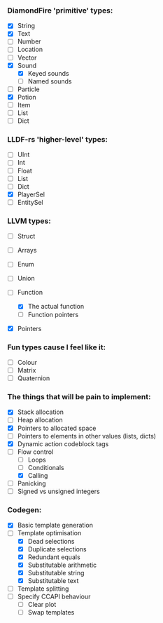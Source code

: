 ### DiamondFire 'primitive' types:
- [x] String
- [x] Text
- [ ] Number
- [ ] Location
- [ ] Vector
- [x] Sound
  - [x] Keyed sounds
  - [ ] Named sounds
- [ ] Particle
- [x] Potion
- [ ] Item
- [ ] List
- [ ] Dict

### LLDF-rs 'higher-level' types:
- [ ] UInt
- [ ] Int
- [ ] Float
- [ ] List
- [ ] Dict
- [x] PlayerSel
- [ ] EntitySel

### LLVM types:
- [ ] Struct
- [ ] Arrays
- [ ] Enum
- [ ] Union
- [ ] Function
  - [x] The actual function
  - [ ] Function pointers
- [x] Pointers


### Fun types cause I feel like it:
- [ ] Colour
- [ ] Matrix
- [ ] Quaternion

### The things that will be pain to implement:
- [x] Stack allocation
- [ ] Heap allocation
- [x] Pointers to allocated space
- [ ] Pointers to elements in other values (lists, dicts)
- [x] Dynamic action codeblock tags
- [ ] Flow control
  - [ ] Loops
  - [ ] Conditionals
  - [x] Calling
- [ ] Panicking
- [ ] Signed vs unsigned integers

### Codegen:
- [x] Basic template generation
- [ ] Template optimisation
  - [x] Dead selections
  - [x] Duplicate selections
  - [x] Redundant equals
  - [x] Substitutable arithmetic
  - [x] Substitutable string
  - [x] Substitutable text
- [ ] Template splitting
- [ ] Specify CCAPI behaviour
  - [ ] Clear plot
  - [ ] Swap templates
